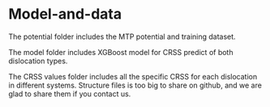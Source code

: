 # Model-and-data
The potential folder includes the MTP potential and training dataset.

The model folder includes XGBoost model for CRSS predict of both dislocation types.

The CRSS values folder includes all the specific CRSS for each dislocation in different systems. Structure files is too big to share on github, and we are glad to share them if you contact us.
